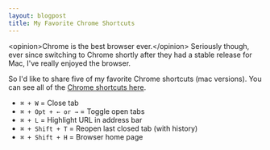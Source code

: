 ```yaml
---
layout: blogpost
title: My Favorite Chrome Shortcuts
---
```


<p><span class="psuedo-tag">&lt;opinion&gt;</span>Chrome is the best browser ever.<span class="psuedo-tag">&lt;/opinion&gt;</span> Seriously though, ever since switching to Chrome shortly after they had a stable release for Mac, I've really enjoyed the browser.</p>

<p>So I'd like to share five of my favorite Chrome shortcuts (mac versions). You can see all of the <a href="http://www.google.com/support/chrome/bin/static.py?page=guide.cs&guide=25799&topic=28651">Chrome shortcuts here</a>.</p>

<ul class="chrome-keyboard-shortcuts">

<li>
<code>&#8984; + W</code> = Close tab
</li>

<li>
<code>&#8984; + Opt + &larr; or &rarr;</code> = Toggle open tabs
</li>

<li>
<code>&#8984; + L</code> = Highlight URL in address bar
</li>

<li>
<code>&#8984; + Shift + T</code> = Reopen last closed tab (with history)
</li>

<li>
<code>&#8984; + Shift + H</code> = Browser home page
</li>

</ul>